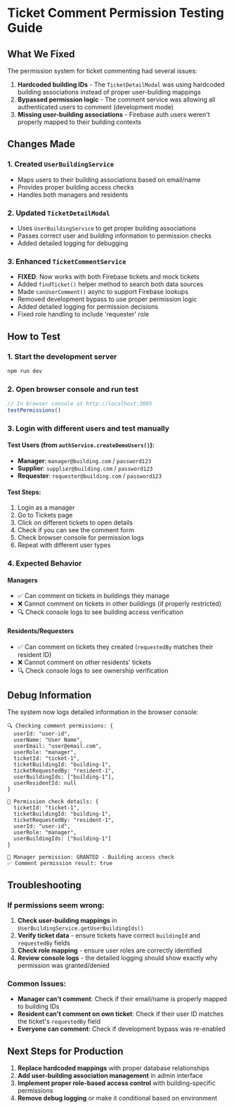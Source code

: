 # Ticket Comment Permission Testing Guide

## What We Fixed

The permission system for ticket commenting had several issues:

1. **Hardcoded building IDs** - The `TicketDetailModal` was using hardcoded building associations instead of proper user-building mappings
2. **Bypassed permission logic** - The comment service was allowing all authenticated users to comment (development mode)
3. **Missing user-building associations** - Firebase auth users weren't properly mapped to their building contexts

## Changes Made

### 1. Created `UserBuildingService`
- Maps users to their building associations based on email/name
- Provides proper building access checks
- Handles both managers and residents

### 2. Updated `TicketDetailModal`
- Uses `UserBuildingService` to get proper building associations
- Passes correct user and building information to permission checks
- Added detailed logging for debugging

### 3. Enhanced `TicketCommentService`
- **FIXED**: Now works with both Firebase tickets and mock tickets
- Added `findTicket()` helper method to search both data sources
- Made `canUserComment()` async to support Firebase lookups
- Removed development bypass to use proper permission logic
- Added detailed logging for permission decisions
- Fixed role handling to include 'requester' role

## How to Test

### 1. Start the development server
```bash
npm run dev
```

### 2. Open browser console and run test
```javascript
// In browser console at http://localhost:3005
testPermissions()
```

### 3. Login with different users and test manually

#### Test Users (from `authService.createDemoUsers()`):
- **Manager**: `manager@building.com` / `password123`
- **Supplier**: `supplier@building.com` / `password123` 
- **Requester**: `requester@building.com` / `password123`

#### Test Steps:
1. Login as a manager
2. Go to Tickets page
3. Click on different tickets to open details
4. Check if you can see the comment form
5. Check browser console for permission logs
6. Repeat with different user types

### 4. Expected Behavior

#### Managers
- ✅ Can comment on tickets in buildings they manage
- ❌ Cannot comment on tickets in other buildings (if properly restricted)
- 🔍 Check console logs to see building access verification

#### Residents/Requesters  
- ✅ Can comment on tickets they created (`requestedBy` matches their resident ID)
- ❌ Cannot comment on other residents' tickets
- 🔍 Check console logs to see ownership verification

## Debug Information

The system now logs detailed information in the browser console:

```
🔍 Checking comment permissions: {
  userId: "user-id",
  userName: "User Name", 
  userEmail: "user@email.com",
  userRole: "manager",
  ticketId: "ticket-1",
  ticketBuildingId: "building-1", 
  ticketRequestedBy: "resident-1",
  userBuildingIds: ["building-1"],
  userResidentId: null
}

🎯 Permission check details: {
  ticketId: "ticket-1",
  ticketBuildingId: "building-1",
  ticketRequestedBy: "resident-1", 
  userId: "user-id",
  userRole: "manager",
  userBuildingIds: ["building-1"]
}

👔 Manager permission: GRANTED - Building access check
✅ Comment permission result: true
```

## Troubleshooting

### If permissions seem wrong:

1. **Check user-building mappings** in `UserBuildingService.getUserBuildingIds()`
2. **Verify ticket data** - ensure tickets have correct `buildingId` and `requestedBy` fields
3. **Check role mapping** - ensure user roles are correctly identified
4. **Review console logs** - the detailed logging should show exactly why permission was granted/denied

### Common Issues:

- **Manager can't comment**: Check if their email/name is properly mapped to building IDs
- **Resident can't comment on own ticket**: Check if their user ID matches the ticket's `requestedBy` field
- **Everyone can comment**: Check if development bypass was re-enabled

## Next Steps for Production

1. **Replace hardcoded mappings** with proper database relationships
2. **Add user-building association management** in admin interface  
3. **Implement proper role-based access control** with building-specific permissions
4. **Remove debug logging** or make it conditional based on environment
